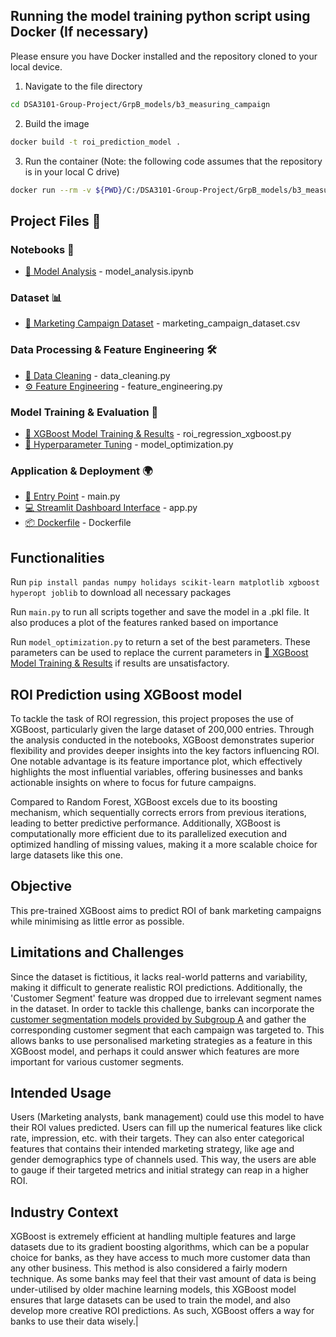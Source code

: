 ## Running the model training python script using Docker (If necessary)
Please ensure you have Docker installed and the repository cloned to your local device.
1. Navigate to the file directory
  ```bash
  cd DSA3101-Group-Project/GrpB_models/b3_measuring_campaign
  ```

2. Build the image
  ```bash
  docker build -t roi_prediction_model .
  ```
3. Run the container (Note: the following code assumes that the repository is in your local C drive)
  ```bash
  docker run --rm -v ${PWD}/C:/DSA3101-Group-Project/GrpB_models/b3_measuring_campaign roi_prediction_model
  ```
## Project Files 📂

### Notebooks 📖
- [📓 Model Analysis](https://github.com/Yihe-Harry/DSA3101-Group-Project/blob/main/GrpB_models/b3_measuring_campaign_roi/model_analysis.ipynb) - model_analysis.ipynb

### Dataset 📊
- [📂 Marketing Campaign Dataset](https://github.com/Yihe-Harry/DSA3101-Group-Project/blob/main/GrpB_models/b3_measuring_campaign_roi/marketing_campaign_dataset.csv) - marketing_campaign_dataset.csv

### Data Processing & Feature Engineering 🛠️
- [🔄 Data Cleaning](https://github.com/Yihe-Harry/DSA3101-Group-Project/blob/main/GrpB_models/b3_measuring_campaign_roi/data_cleaning.py) - data_cleaning.py
- [⚙️ Feature Engineering](https://github.com/Yihe-Harry/DSA3101-Group-Project/blob/main/GrpB_models/b3_measuring_campaign_roi/feature_engineering.py) - feature_engineering.py

### Model Training & Evaluation 🤖
- [🚀 XGBoost Model Training & Results](https://github.com/Yihe-Harry/DSA3101-Group-Project/blob/main/GrpB_models/b3_measuring_campaign_roi/roi_regression_xgboost.py) - roi_regression_xgboost.py
- [🎯 Hyperparameter Tuning](https://github.com/Yihe-Harry/DSA3101-Group-Project/blob/main/GrpB_models/b3_measuring_campaign_roi/model_optimization.py) - model_optimization.py

### Application & Deployment 🌍
- [🚪 Entry Point](https://github.com/Yihe-Harry/DSA3101-Group-Project/blob/main/GrpB_models/b3_measuring_campaign_roi/main.py) - main.py
- [💻 Streamlit Dashboard Interface](https://github.com/Yihe-Harry/DSA3101-Group-Project/blob/main/GrpB_models/b3_measuring_campaign_roi/app.py) - app.py
- [📦 Dockerfile](https://github.com/Yihe-Harry/DSA3101-Group-Project/blob/main/GrpB_models/b3_measuring_campaign_roi/Dockerfile) - Dockerfile

## Functionalities

Run `pip install pandas numpy holidays scikit-learn matplotlib xgboost hyperopt joblib` to download all necessary packages

Run `main.py` to run all scripts together and save the model in a .pkl file. It also produces a plot of the features ranked based on importance

Run `model_optimization.py` to return a set of the best parameters. These parameters can be used to replace the current parameters in [🚀 XGBoost Model Training & Results](https://github.com/Yihe-Harry/DSA3101-Group-Project/blob/main/GrpB_models/b3_measuring_campaign_roi/roi_regression_xgboost.py) if results are unsatisfactory.

## ROI Prediction using XGBoost model

To tackle the task of ROI regression, this project proposes the use of XGBoost, particularly given the large dataset of 200,000 entries. Through the analysis conducted in the notebooks, XGBoost demonstrates superior flexibility and provides deeper insights into the key factors influencing ROI. One notable advantage is its feature importance plot, which effectively highlights the most influential variables, offering businesses and banks actionable insights on where to focus for future campaigns.

Compared to Random Forest, XGBoost excels due to its boosting mechanism, which sequentially corrects errors from previous iterations, leading to better predictive performance. Additionally, XGBoost is computationally more efficient due to its parallelized execution and optimized handling of missing values, making it a more scalable choice for large datasets like this one.

## Objective

This pre-trained XGBoost aims to predict ROI of bank marketing campaigns while minimising as little error as possible.

## Limitations and Challenges

Since the dataset is fictitious, it lacks real-world patterns and variability, making it difficult to generate realistic ROI predictions. Additionally, the 'Customer Segment' feature was dropped due to irrelevant segment names in the dataset. In order to tackle this challenge, banks can incorporate the [customer segmentation models provided by Subgroup A](https://github.com/Yihe-Harry/DSA3101-Group-Project/tree/main/GrpA_models/a1_customer_segmentation) and gather the corresponding customer segment that each campaign was targeted to. This allows banks to use personalised marketing strategies as a feature in this XGBoost model, and perhaps it could answer which features are more important for various customer segments.

## Intended Usage

Users (Marketing analysts, bank management) could use this model to have their ROI values predicted. Users can fill up the numerical features like click rate, impression, etc. with their targets. They can also enter categorical features that contains their intended marketing strategy, like age and gender demographics type of channels used. This way, the users are able to gauge if their targeted metrics and initial strategy can reap in a higher ROI.

## Industry Context

XGBoost is extremely efficient at handling multiple features and large datasets due to its gradient boosting algorithms, which can be a popular choice for banks, as they have access to much more customer data than any other business. This method is also considered a fairly modern technique. As some banks may feel that their vast amount of data is being under-utilised by older machine learning models, this XGBoost model ensures that large datasets can be used to train the model, and also develop more creative ROI predictions. As such, XGBoost offers a way for banks to use their data wisely.|
